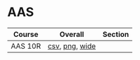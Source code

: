 # AAS

| Course | Overall | Section |
| ------ | ------- | ------- |
| AAS 10R | [csv](https://github.com/UCSD-Historical-Enrollment-Data/2024Fall/blob/main/overall/AAS%2010R.csv), [png](https://raw.githubusercontent.com/UCSD-Historical-Enrollment-Data/2024Fall/main/plot_overall/AAS%2010R.png), [wide](https://raw.githubusercontent.com/UCSD-Historical-Enrollment-Data/2024Fall/main/plot_overall_wide/AAS%2010R.png) |  |
